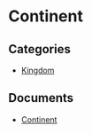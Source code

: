 # Continent

## Categories

- [Kingdom](./Kingdom/README.md)

## Documents

- [Continent](Continent.md)

